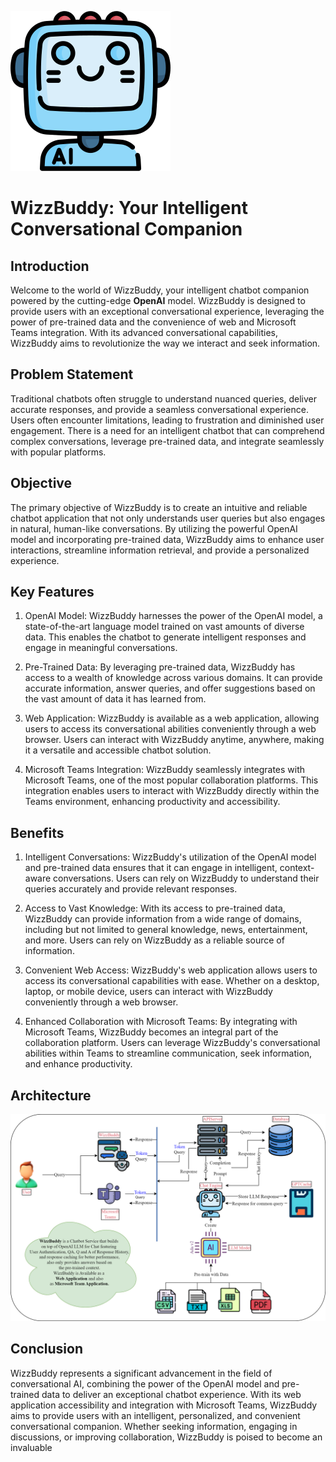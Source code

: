![MarineGEO circle logo](/ai.png "MarineGEO logo")
# WizzBuddy: Your Intelligent Conversational Companion

## Introduction

Welcome to the world of WizzBuddy, your intelligent chatbot companion powered by the cutting-edge **OpenAI** model.
WizzBuddy is designed to provide users with an exceptional conversational experience,
leveraging the power of pre-trained data and the convenience of web and Microsoft Teams integration. With its advanced conversational capabilities, WizzBuddy aims to revolutionize the way we interact and seek information.

## Problem Statement

Traditional chatbots often struggle to understand nuanced queries, deliver accurate responses, and provide a seamless conversational experience. Users often encounter limitations, leading to frustration and diminished user engagement. There is a need for an intelligent chatbot that can comprehend complex conversations, leverage pre-trained data, and integrate seamlessly with popular platforms.

## Objective

The primary objective of WizzBuddy is to create an intuitive and reliable chatbot application that not only understands user queries but also engages in natural, human-like conversations. By utilizing the powerful OpenAI model and incorporating pre-trained data, WizzBuddy aims to enhance user interactions, streamline information retrieval, and provide a personalized experience.

## Key Features

1. OpenAI Model: WizzBuddy harnesses the power of the OpenAI model, a state-of-the-art language model trained on vast amounts of diverse data. This enables the chatbot to generate intelligent responses and engage in meaningful conversations.

2. Pre-Trained Data: By leveraging pre-trained data, WizzBuddy has access to a wealth of knowledge across various domains. It can provide accurate information, answer queries, and offer suggestions based on the vast amount of data it has learned from.

3. Web Application: WizzBuddy is available as a web application, allowing users to access its conversational abilities conveniently through a web browser. Users can interact with WizzBuddy anytime, anywhere, making it a versatile and accessible chatbot solution.

4. Microsoft Teams Integration: WizzBuddy seamlessly integrates with Microsoft Teams, one of the most popular collaboration platforms. This integration enables users to interact with WizzBuddy directly within the Teams environment, enhancing productivity and accessibility.

## Benefits

1. Intelligent Conversations: WizzBuddy's utilization of the OpenAI model and pre-trained data ensures that it can engage in intelligent, context-aware conversations. Users can rely on WizzBuddy to understand their queries accurately and provide relevant responses.

2. Access to Vast Knowledge: With its access to pre-trained data, WizzBuddy can provide information from a wide range of domains, including but not limited to general knowledge, news, entertainment, and more. Users can rely on WizzBuddy as a reliable source of information.

3. Convenient Web Access: WizzBuddy's web application allows users to access its conversational capabilities with ease. Whether on a desktop, laptop, or mobile device, users can interact with WizzBuddy conveniently through a web browser.

4. Enhanced Collaboration with Microsoft Teams: By integrating with Microsoft Teams, WizzBuddy becomes an integral part of the collaboration platform. Users can leverage WizzBuddy's conversational abilities within Teams to streamline communication, seek information, and enhance productivity.

## Architecture

![MarineGEO circle logo](/WizzBuddy.drawio.png "MarineGEO logo")

## Conclusion

WizzBuddy represents a significant advancement in the field of conversational AI, combining the power of the OpenAI model and pre-trained data to deliver an exceptional chatbot experience. With its web application accessibility and integration with Microsoft Teams, WizzBuddy aims to provide users with an intelligent, personalized, and convenient conversational companion. Whether seeking information, engaging in discussions, or improving collaboration, WizzBuddy is poised to become an invaluable




